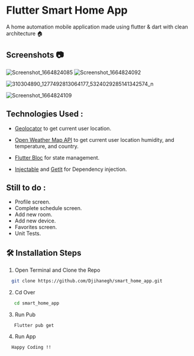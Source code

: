 # Flutter Smart Home App
A home automation mobile application made using flutter &amp; dart with clean architecture 🏠


##  Screenshots :camera:
![Screenshot_1664824085](https://user-images.githubusercontent.com/40029149/193697613-7749011b-f3b3-4bf4-9f1e-c812eae95599.png)
![Screenshot_1664824092](https://user-images.githubusercontent.com/40029149/193697645-cf08c323-e4cc-4e50-9619-cefa64191967.png)

![310304890_1277492813064177_5324029285141342574_n](https://user-images.githubusercontent.com/40029149/193697569-c75f4699-1784-431b-ad5d-4af975005dd3.jpg)

![Screenshot_1664824109](https://user-images.githubusercontent.com/40029149/193697674-42106d2e-2ef6-40fe-ba82-7a317ce05d7d.png)


## Technologies Used : 

 - [Geolocator](https://pub.dev/packages/geolocator) to get current user location.
 - [Open Weather Map API](https://openweathermap.org/current) to get current user location humidity, and temperature, and country.
 
 - [Flutter Bloc](https://pub.dev/packages/flutter_bloc) for state management.
 - [Injectable](https://pub.dev/packages/injectable) and [GetIt](https://pub.dev/packages/get_it) for Dependency injection.
 
 ## Still to do : 
- Profile screen.
- Complete schedule screen.
- Add new room.
- Add new device.
- Favorites screen.
- Unit Tests.

## 🛠️ Installation Steps

1. Open Terminal and Clone the Repo

```bash
  git clone https://github.com/Djihanegh/smart_home_app.git
```
 2. Cd Over 
 
```bash
   cd smart_home_app
```
 3. Run Pub
```
   Flutter pub get
```
4. Run App
```
  Happy Coding !!
```
